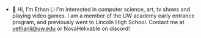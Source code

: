 - 👋 Hi, I’m Ethan Li
I'm interested in computer science, art, tv shows and playing video games. I am a member of the UW academy early entrance program, and previously went to Lincoln High School.
Contact me at yethanli@uw.edu or NovaHelixable on discord!
